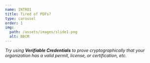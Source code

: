 ```yaml
---
name: INTRO1
title: Tired of PDFs?
type: carousel
order: 1
img:
  path: /assets/images/slide1.png
  alt: BBCM
---
```

*Try using **Verifiable Credentials** to prove cryptographically that your organization has a valid permit, license, or certification, etc.*
